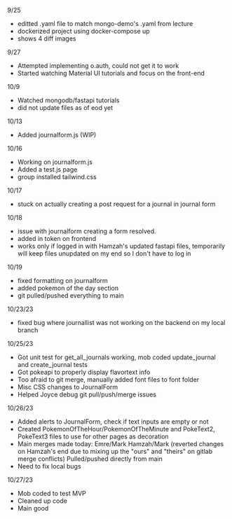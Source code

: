 9/25
- editted .yaml file to match mongo-demo's .yaml from lecture 
- dockerized project using docker-compose up
- shows 4 diff images

9/27
- Attempted implementing o.auth, could not get it to work
- Started watching Material UI tutorials and focus on the front-end

10/9
- Watched mongodb/fastapi tutorials
- did not update files as of eod yet

10/13
- Added journalform.js (WIP)

10/16
- Working on journalform.js
- Added a test.js page
- group installed tailwind.css

10/17
- stuck on actually creating a post request for a journal in journal form

10/18
- issue with journalform creating a form resolved.
- added in token on frontend
- works only if logged in with Hamzah's updated fastapi files, temporarily will keep files unupdated on my end so I don't have to log in

10/19
- fixed formatting on journalform
- added pokemon of the day section
- git pulled/pushed everything to main

10/23/23
- fixed bug where journallist was not working on the backend on my local branch

10/25/23
- Got unit test for get_all_journals working, mob coded update_journal and create_journal tests
- Got pokeapi to properly display flavortext info
- Too afraid to git merge, manually added font files to font folder
- Misc CSS changes to JournalForm
- Helped Joyce debug git pull/push/merge issues

10/26/23
- Added alerts to JournalForm, check if text inputs are empty or not
- Created PokemonOfTheHour/PokemonOfTheMinute and PokeText2, PokeText3 files to use for other pages as decoration
- Main merges made today:
    Emre/Mark
    Hamzah/Mark (reverted changes on Hamzah's end due to mixing up the "ours" and "theirs" on gitlab merge conflicts)
    Pulled/pushed directly from main
- Need to fix local bugs

10/27/23
- Mob coded to test MVP
- Cleaned up code
- Main good
